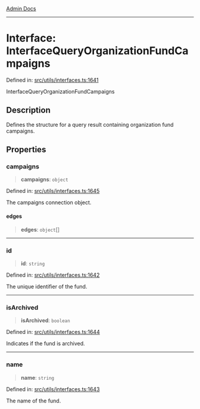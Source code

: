 [Admin Docs](/)

***

# Interface: InterfaceQueryOrganizationFundCampaigns

Defined in: [src/utils/interfaces.ts:1641](https://github.com/PalisadoesFoundation/talawa-admin/blob/main/src/utils/interfaces.ts#L1641)

InterfaceQueryOrganizationFundCampaigns

## Description

Defines the structure for a query result containing organization fund campaigns.

## Properties

### campaigns

> **campaigns**: `object`

Defined in: [src/utils/interfaces.ts:1645](https://github.com/PalisadoesFoundation/talawa-admin/blob/main/src/utils/interfaces.ts#L1645)

The campaigns connection object.

#### edges

> **edges**: `object`[]

***

### id

> **id**: `string`

Defined in: [src/utils/interfaces.ts:1642](https://github.com/PalisadoesFoundation/talawa-admin/blob/main/src/utils/interfaces.ts#L1642)

The unique identifier of the fund.

***

### isArchived

> **isArchived**: `boolean`

Defined in: [src/utils/interfaces.ts:1644](https://github.com/PalisadoesFoundation/talawa-admin/blob/main/src/utils/interfaces.ts#L1644)

Indicates if the fund is archived.

***

### name

> **name**: `string`

Defined in: [src/utils/interfaces.ts:1643](https://github.com/PalisadoesFoundation/talawa-admin/blob/main/src/utils/interfaces.ts#L1643)

The name of the fund.
